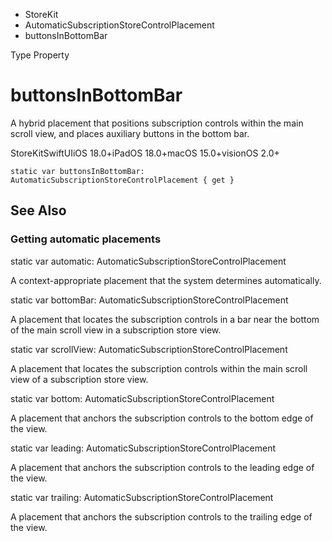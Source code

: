 

- StoreKit
- AutomaticSubscriptionStoreControlPlacement
-  buttonsInBottomBar 

Type Property

# buttonsInBottomBar

A hybrid placement that positions subscription controls within the main scroll view, and places auxiliary buttons in the bottom bar.

StoreKitSwiftUIiOS 18.0+iPadOS 18.0+macOS 15.0+visionOS 2.0+

``` source
static var buttonsInBottomBar: AutomaticSubscriptionStoreControlPlacement { get }
```

## See Also

### Getting automatic placements

static var automatic: AutomaticSubscriptionStoreControlPlacement

A context-appropriate placement that the system determines automatically.

static var bottomBar: AutomaticSubscriptionStoreControlPlacement

A placement that locates the subscription controls in a bar near the bottom of the main scroll view in a subscription store view.

static var scrollView: AutomaticSubscriptionStoreControlPlacement

A placement that locates the subscription controls within the main scroll view of a subscription store view.

static var bottom: AutomaticSubscriptionStoreControlPlacement

A placement that anchors the subscription controls to the bottom edge of the view.

static var leading: AutomaticSubscriptionStoreControlPlacement

A placement that anchors the subscription controls to the leading edge of the view.

static var trailing: AutomaticSubscriptionStoreControlPlacement

A placement that anchors the subscription controls to the trailing edge of the view.

